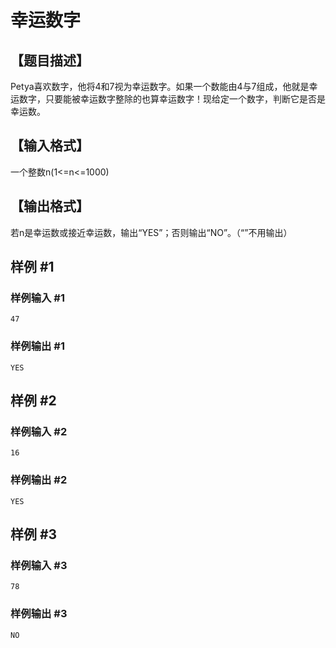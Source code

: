 # 幸运数字



## 【题目描述】
Petya喜欢数字，他将4和7视为幸运数字。如果一个数能由4与7组成，他就是幸运数字，只要能被幸运数字整除的也算幸运数字！现给定一个数字，判断它是否是幸运数。
## 【输入格式】
一个整数n(1<=n<=1000)
## 【输出格式】
若n是幸运数或接近幸运数，输出“YES”；否则输出“NO”。（“”不用输出）




## 样例 #1

### 样例输入 #1

```
47
```

### 样例输出 #1

```
YES
```

## 样例 #2

### 样例输入 #2

```
16
```

### 样例输出 #2

```
YES
```

## 样例 #3

### 样例输入 #3

```
78
```

### 样例输出 #3

```
NO
```

